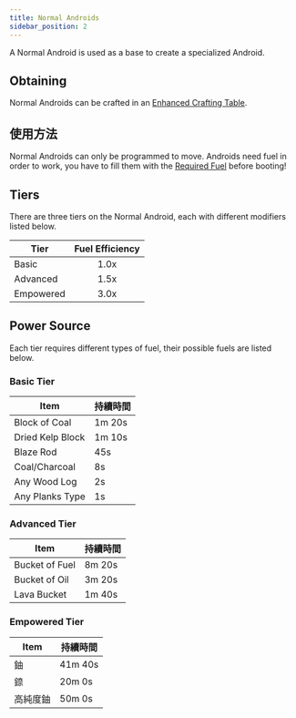 ```yaml
---
title: Normal Androids
sidebar_position: 2
---
```


A Normal Android is used as a base to create a specialized Android.

## Obtaining

Normal Androids can be crafted in an [Enhanced Crafting Table](Enhanced-Crafting-Table).

## 使用方法

Normal Androids can only be programmed to move. Androids need fuel in order to work, you have to fill them with the [Required Fuel](Normal-Androids#power-source) before booting!

## Tiers

There are three tiers on the Normal Android, each with different modifiers listed below.

| Tier      | Fuel Efficiency |
| --------- |:---------------:|
| Basic     |      1.0x       |
| Advanced  |      1.5x       |
| Empowered |      3.0x       |

## Power Source

Each tier requires different types of fuel, their possible fuels are listed below.

### Basic Tier

| Item             | 持續時間   |
| ---------------- | ------ |
| Block of Coal    | 1m 20s |
| Dried Kelp Block | 1m 10s |
| Blaze Rod        | 45s    |
| Coal/Charcoal    | 8s     |
| Any Wood Log     | 2s     |
| Any Planks Type  | 1s     |

### Advanced Tier

| Item           | 持續時間   |
| -------------- | ------ |
| Bucket of Fuel | 8m 20s |
| Bucket of Oil  | 3m 20s |
| Lava Bucket    | 1m 40s |

### Empowered Tier

| Item | 持續時間    |
| ---- | ------- |
| 鈾    | 41m 40s |
| 錼    | 20m 0s  |
| 高純度鈾 | 50m 0s  |
